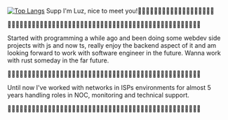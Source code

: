 [![Top Langs](https://github-readme-stats.vercel.app/api/top-langs/?username=htmluz&size_weight=0.5&count_weight=0.5&hide=css,html&layout=compact&theme=monokai)](https://github.com/anuraghazra/github-readme-stats) Supp I'm Luz, nice to meet you!🌹🌹🌹🌹🌹🌹🌹🌹🌹🌹🌹🌹🌹🌹🌹🌹🌹🌹🌹

🥀🥀🥀🥀🥀🥀🥀🥀🥀🥀🥀🥀🥀🥀🥀🥀🥀🥀🥀🥀🥀🥀🥀🥀🥀🥀🥀🥀🥀🥀🥀🥀🥀🥀🥀🥀🥀🥀🥀🥀🥀🥀🥀🥀🥀🥀🥀🥀

Started with programming a while ago and been doing some webdev side projects with js and now ts, really enjoy the backend aspect of it and am looking forward to work with software engineer in the future. Wanna work with rust someday in the far future.

🥀🥀🥀🥀🥀🥀🥀🥀🥀🥀🥀🥀🥀🥀🥀🥀🥀🥀🥀🥀🥀🥀🥀🥀🥀🥀🥀🥀🥀🥀🥀🥀🥀🥀🥀🥀🥀🥀🥀🥀🥀🥀🥀🥀🥀🥀🥀🥀

Until now I've worked with networks in ISPs environments for almost 5 years handling roles in NOC, monitoring and technical support.

🥀🥀🥀🥀🥀🥀🥀🥀🥀🥀🥀🥀🥀🥀🥀🥀🥀🥀🥀🥀🥀🥀🥀🥀🥀🥀🥀🥀🥀🥀🥀🥀🥀🥀🥀🥀🥀🥀🥀🥀🥀🥀🥀🥀🥀🥀🥀🥀
